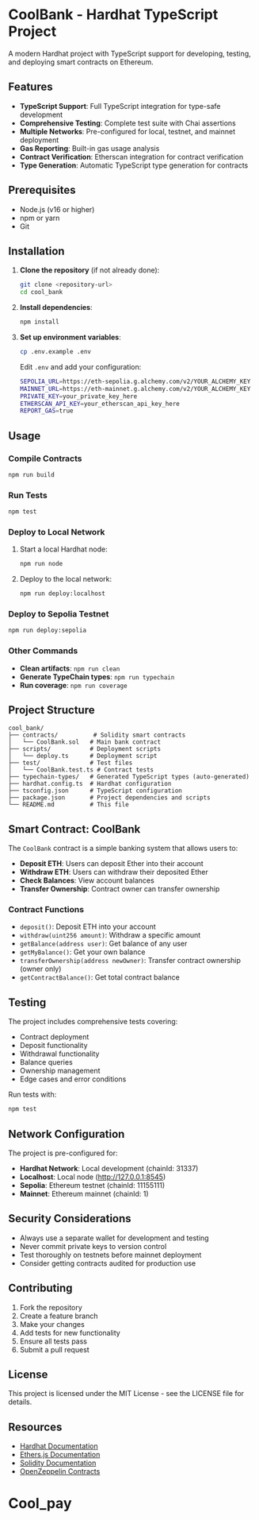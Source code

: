 # CoolBank - Hardhat TypeScript Project

A modern Hardhat project with TypeScript support for developing, testing, and deploying smart contracts on Ethereum.

## Features

- **TypeScript Support**: Full TypeScript integration for type-safe development
- **Comprehensive Testing**: Complete test suite with Chai assertions
- **Multiple Networks**: Pre-configured for local, testnet, and mainnet deployment
- **Gas Reporting**: Built-in gas usage analysis
- **Contract Verification**: Etherscan integration for contract verification
- **Type Generation**: Automatic TypeScript type generation for contracts

## Prerequisites

- Node.js (v16 or higher)
- npm or yarn
- Git

## Installation

1. **Clone the repository** (if not already done):
   ```bash
   git clone <repository-url>
   cd cool_bank
   ```

2. **Install dependencies**:
   ```bash
   npm install
   ```

3. **Set up environment variables**:
   ```bash
   cp .env.example .env
   ```
   
   Edit `.env` and add your configuration:
   ```bash
   SEPOLIA_URL=https://eth-sepolia.g.alchemy.com/v2/YOUR_ALCHEMY_KEY
   MAINNET_URL=https://eth-mainnet.g.alchemy.com/v2/YOUR_ALCHEMY_KEY
   PRIVATE_KEY=your_private_key_here
   ETHERSCAN_API_KEY=your_etherscan_api_key_here
   REPORT_GAS=true
   ```

## Usage

### Compile Contracts

```bash
npm run build
```

### Run Tests

```bash
npm test
```

### Deploy to Local Network

1. Start a local Hardhat node:
   ```bash
   npm run node
   ```

2. Deploy to the local network:
   ```bash
   npm run deploy:localhost
   ```

### Deploy to Sepolia Testnet

```bash
npm run deploy:sepolia
```

### Other Commands

- **Clean artifacts**: `npm run clean`
- **Generate TypeChain types**: `npm run typechain`
- **Run coverage**: `npm run coverage`

## Project Structure

```
cool_bank/
├── contracts/          # Solidity smart contracts
│   └── CoolBank.sol   # Main bank contract
├── scripts/           # Deployment scripts
│   └── deploy.ts      # Deployment script
├── test/              # Test files
│   └── CoolBank.test.ts # Contract tests
├── typechain-types/   # Generated TypeScript types (auto-generated)
├── hardhat.config.ts  # Hardhat configuration
├── tsconfig.json      # TypeScript configuration
├── package.json       # Project dependencies and scripts
└── README.md          # This file
```

## Smart Contract: CoolBank

The `CoolBank` contract is a simple banking system that allows users to:

- **Deposit ETH**: Users can deposit Ether into their account
- **Withdraw ETH**: Users can withdraw their deposited Ether
- **Check Balances**: View account balances
- **Transfer Ownership**: Contract owner can transfer ownership

### Contract Functions

- `deposit()`: Deposit ETH into your account
- `withdraw(uint256 amount)`: Withdraw a specific amount
- `getBalance(address user)`: Get balance of any user
- `getMyBalance()`: Get your own balance
- `transferOwnership(address newOwner)`: Transfer contract ownership (owner only)
- `getContractBalance()`: Get total contract balance

## Testing

The project includes comprehensive tests covering:

- Contract deployment
- Deposit functionality
- Withdrawal functionality
- Balance queries
- Ownership management
- Edge cases and error conditions

Run tests with:
```bash
npm test
```

## Network Configuration

The project is pre-configured for:

- **Hardhat Network**: Local development (chainId: 31337)
- **Localhost**: Local node (http://127.0.0.1:8545)
- **Sepolia**: Ethereum testnet (chainId: 11155111)
- **Mainnet**: Ethereum mainnet (chainId: 1)

## Security Considerations

- Always use a separate wallet for development and testing
- Never commit private keys to version control
- Test thoroughly on testnets before mainnet deployment
- Consider getting contracts audited for production use

## Contributing

1. Fork the repository
2. Create a feature branch
3. Make your changes
4. Add tests for new functionality
5. Ensure all tests pass
6. Submit a pull request

## License

This project is licensed under the MIT License - see the LICENSE file for details.

## Resources

- [Hardhat Documentation](https://hardhat.org/docs)
- [Ethers.js Documentation](https://docs.ethers.org/)
- [Solidity Documentation](https://docs.soliditylang.org/)
- [OpenZeppelin Contracts](https://openzeppelin.com/contracts/)
# Cool_pay
